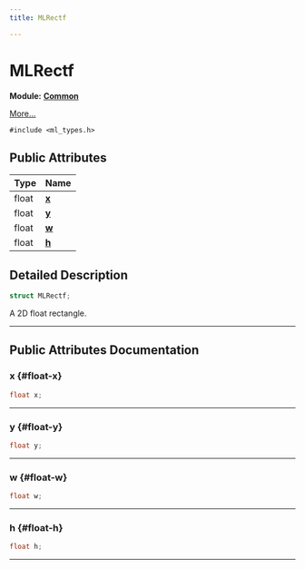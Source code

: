 ```yaml
---
title: MLRectf

---
```


# MLRectf

**Module:** **[Common](/versioned_docs/version-22-Mar-2023/api-ref/api/Modules/group___common/group___common.md)**



 [More...](#detailed-description)


`#include <ml_types.h>`

## Public Attributes

| Type           | Name           |
| -------------- | -------------- |
| float | **[x](/versioned_docs/version-22-Mar-2023/api-ref/api/Modules/group___common/struct_m_l_rectf.md#float-x)**  |
| float | **[y](/versioned_docs/version-22-Mar-2023/api-ref/api/Modules/group___common/struct_m_l_rectf.md#float-y)**  |
| float | **[w](/versioned_docs/version-22-Mar-2023/api-ref/api/Modules/group___common/struct_m_l_rectf.md#float-w)**  |
| float | **[h](/versioned_docs/version-22-Mar-2023/api-ref/api/Modules/group___common/struct_m_l_rectf.md#float-h)**  |

## Detailed Description

```cpp
struct MLRectf;
```


A 2D float rectangle. 





-----------
## Public Attributes Documentation

### x {#float-x}

```cpp
float x;
```






-----------

### y {#float-y}

```cpp
float y;
```






-----------

### w {#float-w}

```cpp
float w;
```






-----------

### h {#float-h}

```cpp
float h;
```






-----------


